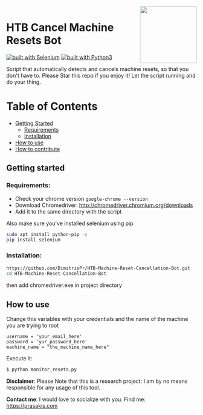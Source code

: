 
<img src="https://cdn1.iconfinder.com/data/icons/communications-network-2/109/Bird-DeliveringLetter-512.png" width="150" align="right">

# HTB Cancel Machine Resets Bot

[![built with Selenium](https://img.shields.io/badge/built%20with-Selenium-yellow.svg)](https://github.com/SeleniumHQ/selenium)
[![built with Python3](https://img.shields.io/badge/built%20with-Python3-red.svg)](https://www.python.org/)

Script that automatically detects and cancels machine resets, so that you don't have to. 
Please Star this repo if you enjoy it!
Let the script running and do your thing.


Table of Contents
=================

* [Getting Started](#getting-started)
  * [Requirements](#requirements)
  * [Installation](#installation)
* [How to use](#how-to-use)  
* [How to contribute](#how-to-contribute)  

## Getting started

### Requirements:
  - Check your chrome version `google-chrome --version`
  - Download Chromedriver: http://chromedriver.chromium.org/downloads
  - Add it to the same directory with the script
  
  Also make sure you've installed selenium using pip
  ```bash
  sudo apt install python-pip -y
  pip install selenium 
  ```
  
### Installation:

```bash
https://github.com/DimitrisPr/HTB-Machine-Reset-Cancellation-Bot.git
cd HTB-Machine-Reset-Cancellation-Bot
```

then add chromedriver.exe in project directory

## How to use

Change this variables with your credentials and the name of the machine you are trying to root

```
username = 'your_email_here'
password = 'yur_password_here'
machine_name = "the_machine_name_here"
```

Execute it:

```bash
$ python monitor_resets.py
```

**Disclaimer**: Please Note that this is a research project: I am by no means responsible for any usage of this tool. 

**Contact me**: I would love to socialize with you. Find me: https://prasakis.com
